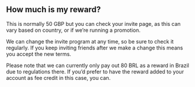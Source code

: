 ## How much is my reward?  
This is normally 50 GBP but you can check your invite page, as this can vary based on country, or if we’re running a promotion.

We can change the invite program at any time, so be sure to check it regularly. If you keep inviting friends after we make a change this means you accept the new terms.

Please note that we can currently only pay out 80 BRL as a reward in Brazil due to regulations there. If you’d prefer to have the reward added to your account as fee credit in this case, you can.